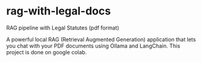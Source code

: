 # rag-with-legal-docs
RAG pipeline with Legal Statutes (pdf format)

A powerful local RAG (Retrieval Augmented Generation) application that lets you chat with your PDF documents using Ollama and LangChain. This project is done on google colab. 
